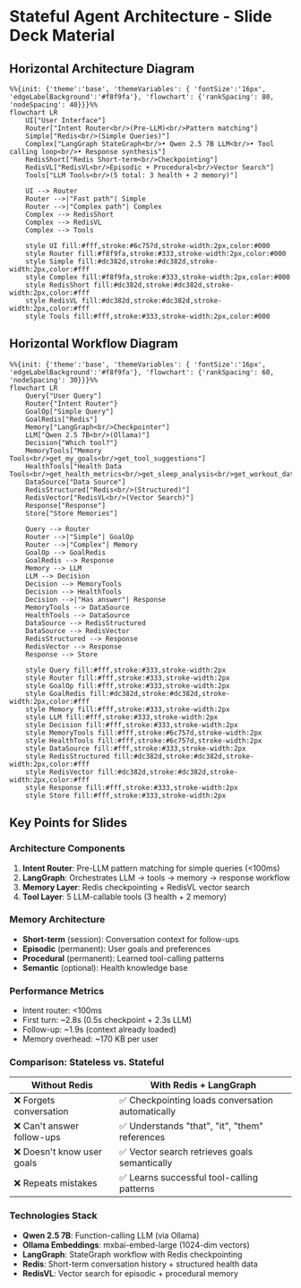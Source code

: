 # Stateful Agent Architecture - Slide Deck Material

## Horizontal Architecture Diagram

```mermaid
%%{init: {'theme':'base', 'themeVariables': { 'fontSize':'16px', 'edgeLabelBackground':'#f8f9fa'}, 'flowchart': {'rankSpacing': 80, 'nodeSpacing': 40}}}%%
flowchart LR
    UI["User Interface"]
    Router["Intent Router<br/>(Pre-LLM)<br/>Pattern matching"]
    Simple["Redis<br/>(Simple Queries)"]
    Complex["LangGraph StateGraph<br/>• Qwen 2.5 7B LLM<br/>• Tool calling loop<br/>• Response synthesis"]
    RedisShort["Redis Short-term<br/>Checkpointing"]
    RedisVL["RedisVL<br/>Episodic + Procedural<br/>Vector Search"]
    Tools["LLM Tools<br/>(5 total: 3 health + 2 memory)"]

    UI --> Router
    Router -->|"Fast path"| Simple
    Router -->|"Complex path"| Complex
    Complex --> RedisShort
    Complex --> RedisVL
    Complex --> Tools

    style UI fill:#fff,stroke:#6c757d,stroke-width:2px,color:#000
    style Router fill:#f8f9fa,stroke:#333,stroke-width:2px,color:#000
    style Simple fill:#dc382d,stroke:#dc382d,stroke-width:2px,color:#fff
    style Complex fill:#f8f9fa,stroke:#333,stroke-width:2px,color:#000
    style RedisShort fill:#dc382d,stroke:#dc382d,stroke-width:2px,color:#fff
    style RedisVL fill:#dc382d,stroke:#dc382d,stroke-width:2px,color:#fff
    style Tools fill:#fff,stroke:#333,stroke-width:2px,color:#000
```

## Horizontal Workflow Diagram

```mermaid
%%{init: {'theme':'base', 'themeVariables': { 'fontSize':'16px', 'edgeLabelBackground':'#f8f9fa'}, 'flowchart': {'rankSpacing': 60, 'nodeSpacing': 30}}}%%
flowchart LR
    Query["User Query"]
    Router{"Intent Router"}
    GoalOp["Simple Query"]
    GoalRedis["Redis"]
    Memory["LangGraph<br/>Checkpointer"]
    LLM["Qwen 2.5 7B<br/>(Ollama)"]
    Decision{"Which tool?"}
    MemoryTools["Memory Tools<br/>get_my_goals<br/>get_tool_suggestions"]
    HealthTools["Health Data Tools<br/>get_health_metrics<br/>get_sleep_analysis<br/>get_workout_data"]
    DataSource["Data Source"]
    RedisStructured["Redis<br/>(Structured)"]
    RedisVector["RedisVL<br/>(Vector Search)"]
    Response["Response"]
    Store["Store Memories"]
    
    Query --> Router
    Router -->|"Simple"| GoalOp
    Router -->|"Complex"| Memory
    GoalOp --> GoalRedis
    GoalRedis --> Response
    Memory --> LLM
    LLM --> Decision
    Decision --> MemoryTools
    Decision --> HealthTools
    Decision -->|"Has answer"| Response
    MemoryTools --> DataSource
    HealthTools --> DataSource
    DataSource --> RedisStructured
    DataSource --> RedisVector
    RedisStructured --> Response
    RedisVector --> Response
    Response --> Store
    
    style Query fill:#fff,stroke:#333,stroke-width:2px
    style Router fill:#fff,stroke:#333,stroke-width:2px
    style GoalOp fill:#fff,stroke:#333,stroke-width:2px
    style GoalRedis fill:#dc382d,stroke:#dc382d,stroke-width:2px,color:#fff
    style Memory fill:#fff,stroke:#333,stroke-width:2px
    style LLM fill:#fff,stroke:#333,stroke-width:2px
    style Decision fill:#fff,stroke:#333,stroke-width:2px
    style MemoryTools fill:#fff,stroke:#6c757d,stroke-width:2px
    style HealthTools fill:#fff,stroke:#6c757d,stroke-width:2px
    style DataSource fill:#fff,stroke:#333,stroke-width:2px
    style RedisStructured fill:#dc382d,stroke:#dc382d,stroke-width:2px,color:#fff
    style RedisVector fill:#dc382d,stroke:#dc382d,stroke-width:2px,color:#fff
    style Response fill:#fff,stroke:#333,stroke-width:2px
    style Store fill:#fff,stroke:#333,stroke-width:2px
```

## Key Points for Slides

### Architecture Components
1. **Intent Router**: Pre-LLM pattern matching for simple queries (<100ms)
2. **LangGraph**: Orchestrates LLM → tools → memory → response workflow
3. **Memory Layer**: Redis checkpointing + RedisVL vector search
4. **Tool Layer**: 5 LLM-callable tools (3 health + 2 memory)

### Memory Architecture
- **Short-term** (session): Conversation context for follow-ups
- **Episodic** (permanent): User goals and preferences
- **Procedural** (permanent): Learned tool-calling patterns
- **Semantic** (optional): Health knowledge base

### Performance Metrics
- Intent router: <100ms
- First turn: ~2.8s (0.5s checkpoint + 2.3s LLM)
- Follow-up: ~1.9s (context already loaded)
- Memory overhead: ~170 KB per user

### Comparison: Stateless vs. Stateful

| Without Redis | With Redis + LangGraph |
|---------------|------------------------|
| ❌ Forgets conversation | ✅ Checkpointing loads conversation automatically |
| ❌ Can't answer follow-ups | ✅ Understands "that", "it", "them" references |
| ❌ Doesn't know user goals | ✅ Vector search retrieves goals semantically |
| ❌ Repeats mistakes | ✅ Learns successful tool-calling patterns |

### Technologies Stack
- **Qwen 2.5 7B**: Function-calling LLM (via Ollama)
- **Ollama Embeddings**: mxbai-embed-large (1024-dim vectors)
- **LangGraph**: StateGraph workflow with Redis checkpointing
- **Redis**: Short-term conversation history + structured health data
- **RedisVL**: Vector search for episodic + procedural memory
